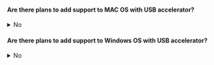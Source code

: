 #### Are there plans to add support to MAC OS with USB accelerator?
<details>
 <summary>No</summary> 
 <br>
We have no plans to add support to MAC OS. 
 <br>
 
 If your project does not depends on gstramer pipleline please check this [link](https://github.com/google-coral/project-bodypix/issues/22#issuecomment-933920712) to get the posenet_decoder.dylib and make the code changes accordingly to make it work with MAC OS. We would update this query if we are working on adding support to MAC OS.
 
</details>

#### Are there plans to add support to Windows OS with USB accelerator?
<details>
<summary>No</summary> 
 <br>
We don't have any plans to add support to Windows. We would update this query if we are working on adding support to Windows.
</details>

